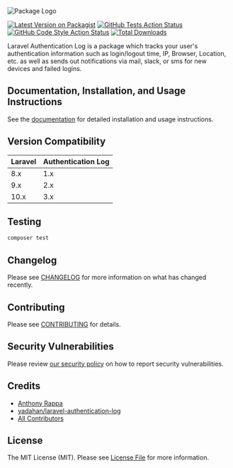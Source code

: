 ![Package Logo](https://banners.beyondco.de/Laravel%20Authentication%20Log.png?theme=light&packageManager=composer+require&packageName=publiux%2Flaravel-authentication-log&pattern=architect&style=style_1&description=Log+user+authentication+details+and+send+new+device+notifications&md=1&showWatermark=1&fontSize=100px&images=lock-closed)

[![Latest Version on Packagist](https://img.shields.io/packagist/v/rappasoft/laravel-authentication-log.svg?style=flat-square)](https://packagist.org/packages/rappasoft/laravel-authentication-log)
[![GitHub Tests Action Status](https://img.shields.io/github/workflow/status/rappasoft/laravel-authentication-log/run-tests?label=tests)](https://github.com/rappasoft/laravel-authentication-log/actions?query=workflow%3Arun-tests+branch%3Amain)
[![GitHub Code Style Action Status](https://img.shields.io/github/workflow/status/rappasoft/laravel-authentication-log/Check%20&%20fix%20styling?label=code%20style)](https://github.com/rappasoft/laravel-authentication-log/actions?query=workflow%3A"Check+%26+fix+styling"+branch%3Amain)
[![Total Downloads](https://img.shields.io/packagist/dt/rappasoft/laravel-authentication-log.svg?style=flat-square)](https://packagist.org/packages/rappasoft/laravel-authentication-log)

Laravel Authentication Log is a package which tracks your user's authentication information such as login/logout time, IP, Browser, Location, etc. as well as sends out notifications via mail, slack, or sms for new devices and failed logins.

## Documentation, Installation, and Usage Instructions

See the [documentation](https://rappasoft.com/docs/laravel-authentication-log) for detailed installation and usage instructions.

## Version Compatibility

 Laravel  | Authentication Log
:---------|:------------------
 8.x      | 1.x
 9.x      | 2.x
 10.x     | 3.x

## Testing

```bash
composer test
```

## Changelog

Please see [CHANGELOG](CHANGELOG.md) for more information on what has changed recently.

## Contributing

Please see [CONTRIBUTING](.github/CONTRIBUTING.md) for details.

## Security Vulnerabilities

Please review [our security policy](../../security/policy) on how to report security vulnerabilities.

## Credits

- [Anthony Rappa](https://github.com/rappasoft)
- [yadahan/laravel-authentication-log](https://github.com/yadahan/laravel-authentication-log)
- [All Contributors](../../contributors)

## License

The MIT License (MIT). Please see [License File](LICENSE.md) for more information.
